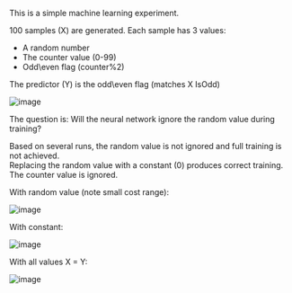 This is a simple machine learning experiment.<br/>

100 samples (X) are generated. Each sample has 3 values:
- A random number
- The counter value (0-99)
- Odd\even flag  (counter%2)

The predictor (Y) is the odd\even flag  (matches X IsOdd)<br/>

![image](https://github.com/mjwaddell1/Python/assets/35202179/3ec7d602-0cba-4893-babe-494ac451277f)

The question is: Will the neural network ignore the random value during training?<br/>

Based on several runs, the random value is not ignored and full training is not achieved.<br/>
Replacing the random value with a constant (0) produces correct training.<br/>
The counter value is ignored.

With random value (note small cost range):

![image](https://github.com/mjwaddell1/Python/assets/35202179/e2551380-3ad1-44d0-a86a-94957a0e7034)

With constant:

![image](https://github.com/mjwaddell1/Python/assets/35202179/0502ac0e-a00b-4ced-8e38-021028bb08bd)

With all values X = Y:

![image](https://github.com/mjwaddell1/Python/assets/35202179/61174007-1f6d-4600-a466-1c022219eca5)

